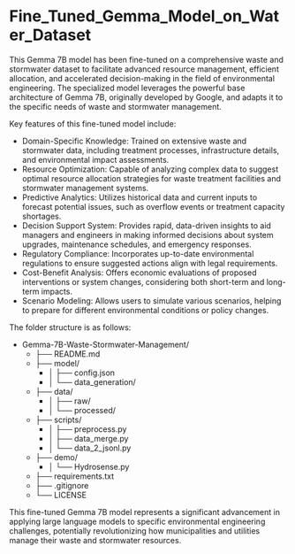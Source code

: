 # Fine_Tuned_Gemma_Model_on_Water_Dataset
This Gemma 7B model has been fine-tuned on a comprehensive waste and stormwater dataset to facilitate advanced resource management, efficient allocation, and accelerated decision-making in the field of environmental engineering. The specialized model leverages the powerful base architecture of Gemma 7B, originally developed by Google, and adapts it to the specific needs of waste and stormwater management.

Key features of this fine-tuned model include:
* Domain-Specific Knowledge: Trained on extensive waste and stormwater data, including treatment processes, infrastructure details, and environmental impact assessments.
* Resource Optimization: Capable of analyzing complex data to suggest optimal resource allocation strategies for waste treatment facilities and stormwater management systems.
* Predictive Analytics: Utilizes historical data and current inputs to forecast potential issues, such as overflow events or treatment capacity shortages.
* Decision Support System: Provides rapid, data-driven insights to aid managers and engineers in making informed decisions about system upgrades, maintenance schedules, and   emergency responses.
* Regulatory Compliance: Incorporates up-to-date environmental regulations to ensure suggested actions align with legal requirements.
* Cost-Benefit Analysis: Offers economic evaluations of proposed interventions or system changes, considering both short-term and long-term impacts.
* Scenario Modeling: Allows users to simulate various scenarios, helping to prepare for different environmental conditions or policy changes.

The folder structure is as follows:

- Gemma-7B-Waste-Stormwater-Management/
  - ├── README.md
  - ├── model/
    - │   ├── config.json
    - │   └── data_generation/
  - ├── data/
      - │   ├── raw/
      - │   └── processed/
  - ├── scripts/
    - │    ├── preprocess.py
    - │    ├── data_merge.py
    - │    └── data_2_jsonl.py
  - ├── demo/
    - │   └── Hydrosense.py
  - ├── requirements.txt
  - ├── .gitignore
  - └── LICENSE

This fine-tuned Gemma 7B model represents a significant advancement in applying large language models to specific environmental engineering challenges, potentially revolutionizing how municipalities and utilities manage their waste and stormwater resources.
